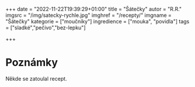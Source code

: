 
+++
date = "2022-11-22T19:39:29+01:00"
title = "Šátečky"
autor = "R.R."
imgsrc = "/img/satecky-rychle.jpg"
imghref = "/recepty/"
imgname = "Šátečky"
kategorie = ["moučníky"]
ingredience = ["mouka", "povidla"]
tags = ["sladké","pečivo","bez-lepku"]

+++


# Poznámky
Někde se zatoulal recept.